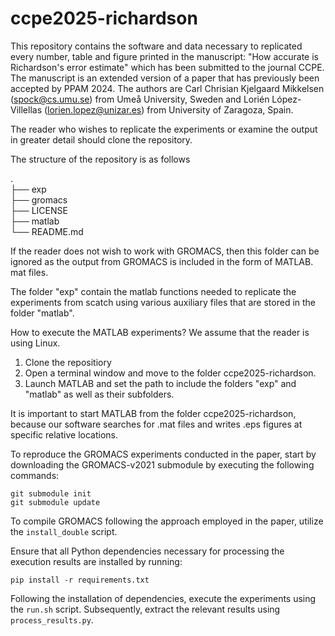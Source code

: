 # ccpe2025-richardson
This repository contains the software and data necessary to replicated every number, table and figure printed in the manuscript: "How accurate is Richardson's error estimate" which has been submitted to the journal CCPE. The manuscript is an extended version of a paper that has previously been accepted by PPAM 2024. The authors are Carl Chrisian Kjelgaard Mikkelsen (spock@cs.umu.se) from Umeå University, Sweden and Lorién López-Villellas (lorien.lopez@unizar.es) from University of Zaragoza, Spain.

The reader who wishes to replicate the experiments or examine the output in greater detail should clone the repository.

The structure of the repository is as follows

.</br>
├── exp</br>
├── gromacs</br>
├── LICENSE</br>
├── matlab</br>
└── README.md</br>

If the reader does not wish to work with GROMACS, then this folder can be ignored as the output from GROMACS is included in the form of MATLAB. mat files.

The folder "exp" contain the matlab functions needed to replicate the experiments from scatch using various auxiliary files that are stored in the folder "matlab".

How to execute the MATLAB experiments? We assume that the reader is using Linux.

1) Clone the repositiory
2) Open a terminal window and move to the folder ccpe2025-richardson.
3) Launch MATLAB and set the path to include the folders "exp" and "matlab" as well as their subfolders.

It is important to start MATLAB from the folder ccpe2025-richardson, because our software searches for .mat files and writes .eps figures at specific relative locations.


To reproduce the GROMACS experiments conducted in the paper, start by downloading the GROMACS-v2021 submodule by executing the following commands:

```
git submodule init
git submodule update
```

To compile GROMACS following the approach employed in the paper, utilize the `install_double` script.

Ensure that all Python dependencies necessary for processing the execution results are installed by running:

```
pip install -r requirements.txt
```

Following the installation of dependencies, execute the experiments using the `run.sh` script. Subsequently, extract the relevant results using `process_results.py`.
